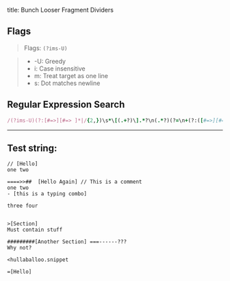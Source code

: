 title: Bunch Looser Fragment Dividers

## Flags

> Flags: `(?ims-U)`

> * -U: Greedy
> * i: Case insensitive
> * m: Treat target as one line
> * s: Dot matches newline

## Regular Expression Search

```ruby
/(?ims-U)(?:[#=>][#=> ]*|/{2,})\s*\[(.+?)\].*?\n(.*?)(?=\n+(?:([#=>][#=> ]*|/{2,})\[)|$)/
```

---

## Test string:

```text
// [Hello]
one two

====>>##  [Hello Again] // This is a comment
one two
- [this is a typing combo]

three four


>[Section]
Must contain stuff

#########[Another Section] ===------???
Why not?

<hullaballoo.snippet

=[Hello]

```


